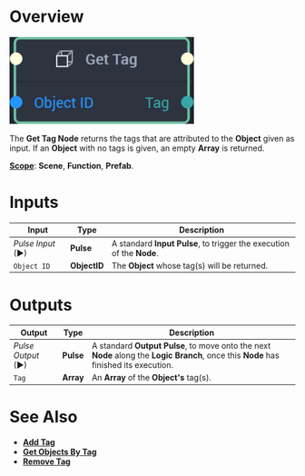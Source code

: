 # Overview

![The Get Tag Node.](../../../.gitbook/assets/gettagnode20241.png)

The **Get Tag Node** returns the tags that are attributed to the **Object** given as input. If an **Object** with no tags is given, an empty **Array** is returned. 

[**Scope**](../../overview.md#scopes): **Scene**, **Function**, **Prefab**.

# Inputs

|Input|Type|Description|
|---|---|---|
|*Pulse Input* (►)|**Pulse**|A standard **Input Pulse**, to trigger the execution of the **Node**.|
|`Object ID`|**ObjectID**|The **Object** whose tag(s) will be returned.|

# Outputs

|Output|Type|Description|
|---|---|---|
|*Pulse Output* (►)|**Pulse**|A standard **Output Pulse**, to move onto the next **Node** along the **Logic Branch**, once this **Node** has finished its execution.|
|`Tag`|**Array**|An **Array** of the **Object's** tag(s).|

# See Also

* [**Add Tag**](add-tag.md)
* [**Get Objects By Tag**](get-objects-by-tag.md)
* [**Remove Tag**](remove-tag.md)
